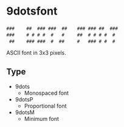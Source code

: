 # 9dotsfont

    ### 　　##  ### ###  ## 　 ### ### ##  ###
    ### 　　# # # #  #   #  　 ##  # # # #  # 
     ## 　　### ###  #  ##  　 #   ### # #  # 

ASCII font in 3x3 pixels.

## Type

* 9dots
	* Monospaced font
* 9dotsP
	* Proportional font
* 9dotsM
	* Minimum font

